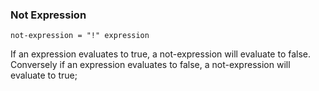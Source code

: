 ### Not Expression

```
not-expression = "!" expression
```

If an expression evaluates to true, a not-expression will evaluate to
false. Conversely if an expression evaluates to false, a not-expression 
will evaluate to true;

